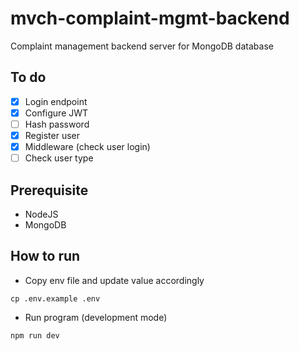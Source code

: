 # mvch-complaint-mgmt-backend
Complaint management backend server for MongoDB database 

## To do
- [x] Login endpoint
- [x] Configure JWT
- [ ] Hash password
- [x] Register user
- [x] Middleware (check user login)
- [ ] Check user type

## Prerequisite
- NodeJS
- MongoDB

## How to run
- Copy env file and update value accordingly
```
cp .env.example .env
```

- Run program (development mode)
```
npm run dev
```
